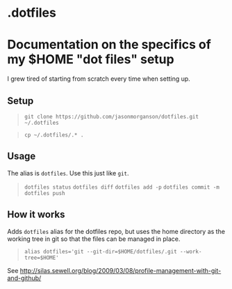# .dotfiles

Documentation on the specifics of my $HOME "dot files" setup
===============================================================

I grew tired of starting from scratch every time when setting up.

## Setup ##

> `git clone https://github.com/jasonmorganson/dotfiles.git ~/.dotfiles`

> `cp ~/.dotfiles/.* .`

## Usage ##

The alias is `dotfiles`. Use this just like `git`.

> `dotfiles status`
> `dotfiles diff`
> `dotfiles add -p`
> `dotfiles commit -m`
> `dotfiles push`

## How it works ##

Adds `dotfiles` alias for the dotfiles repo, but uses the home directory as the
working tree in git so that the files can be managed in place.

> `alias dotfiles='git --git-dir=$HOME/dotfiles/.git --work-tree=$HOME'`

See http://silas.sewell.org/blog/2009/03/08/profile-management-with-git-and-github/

